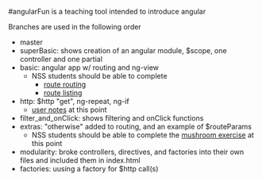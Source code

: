 #angularFun is a teaching tool intended to introduce angular

Branches are used in the following order
- master
- superBasic: shows creation of an angular module, $scope, one controller and one partial
- basic: angular app w/ routing and ng-view
  * NSS students should be able to complete 
    * [route routing](https://github.com/nashville-software-school/front-end-milestones/blob/master/6-modern-frameworks/exercises/1-basic/MF_ROUTE_ROUTING.md)
    * [route listing](https://github.com/nashville-software-school/front-end-milestones/blob/master/6-modern-frameworks/exercises/1-basic/MF_ROUTE_LISTING.md)
- http: $http "get", ng-repeat, ng-if
    * [user notes](https://github.com/nashville-software-school/front-end-milestones/blob/master/6-modern-frameworks/exercises/1-basic/MF_USER_NOTES.md) at this point  
- filter_and_onClick: shows filtering and onClick functions
- extras: "otherwise" added to routing, and an example of $routeParams
  * NSS students should be able to complete the [mushroom exercise](https://github.com/nashville-software-school/front-end-milestones/blob/master/6-modern-frameworks/exercises/1-basic/MF_MUSHROOMS.md) at this point
- modularity: broke controllers, directives, and factories into their own files and included them in index.html
- factories: uusing a factory for $http call(s)